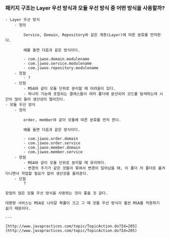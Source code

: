 ### 패키지 구조는 Layer 우선 방식과 모듈 우선 방식 중 어떤 방식을 사용할까?
    - Layer 우선 방식
        - 정의
            
            Service, Domain, Repository와 같은 계층(Layer)에 따른 분류를 먼저한다. 
            
            예를 들면 다음과 같은 방식이다.
            
            - com.jiwoo.domain.modulename
            - com.jiwoo.service.modulename
            - com.jiwoo.repository.modulename
        - 장점
            - ?
        - 단점
            - MSA와 같이 모듈 단위로 분리할 때 어려움이 있다.
            - 하나의 기능에 포함되는 클래스들이 여러 폴더에 분산되어 코드를 탐색하는데 시간이 많이 들어 생산성이 떨어진다.
    - 모듈 우선 방식
        - 정의
            
            order, member와 같이 모듈에 따른 분류를 먼저 한다.
            
            예를 들면 다음과 같은 방식이다.
            
            - com.jiwoo.order.domain
            - com.jiwoo.order.service
            - com.jiwoo.member.domain
            - com.jiwoo.member.service
        - 장점
            - MSA와 같이 모듈 단위로 분리할 때 유리하다.
            - 변경의 주기가 같은 것들이 묶여서 변경이 일어났을 때, 이 폴더 저 폴더로 옮겨 다니면서 작업할 필요가 없어 생산성을 올려준다.
        - 단점
            ?

    장점이 많은 모듈 우선 방식을 사용하는 것이 좋을 것 같다.
    
    대용량 서비스는 MSA로 나아갈 확률이 크고 그 때 모듈 우선 방식이 훨씬 MSA를 적용하기 쉽기 때문이다. 
    
    ---
    
    [http://www.javapractices.com/topic/TopicAction.do?Id=205](http://www.javapractices.com/topic/TopicAction.do?Id=205)